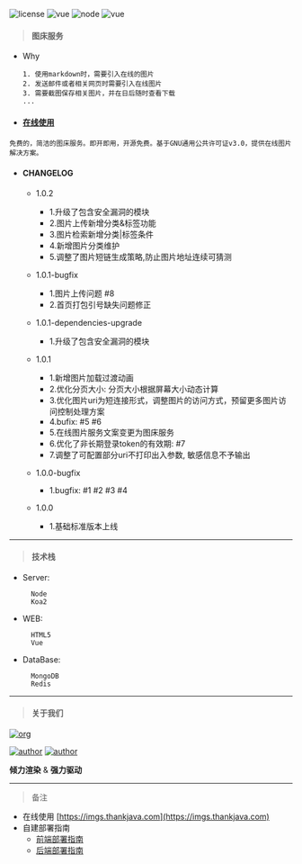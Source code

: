 ![license](https://img.shields.io/badge/license-GNU-100000.svg)
![vue](https://img.shields.io/badge/>-vue-lightred.svg)
![node](https://img.shields.io/badge/>-nodejs-green.svg)
![vue](https://img.shields.io/badge/>-koa2-blue.svg)

> #### 图床服务

- Why

    ```
    1. 使用markdown时，需要引入在线的图片
    2. 发送邮件或者相关网页时需要引入在线图片
    3. 需要截图保存相关图片，并在日后随时查看下载
    ...
    ```

- #### [在线使用](https://imgs.thankjava.com)
```
免费的，简洁的图床服务。即开即用，开源免费。基于GNU通用公共许可证v3.0，提供在线图片解决方案。
```

- #### CHANGELOG

    - 1.0.2
    
        - 1.升级了包含安全漏洞的模块
        - 2.图片上传新增分类&标签功能
        - 3.图片检索新增分类|标签条件
        - 4.新增图片分类维护
        - 5.调整了图片短链生成策略,防止图片地址连续可猜测
    
    - 1.0.1-bugfix 
    
        - 1.图片上传问题 #8
        - 2.首页打包引号缺失问题修正
    
    - 1.0.1-dependencies-upgrade
    
        - 1.升级了包含安全漏洞的模块
    
    - 1.0.1
    
        - 1.新增图片加载过渡动画
        - 2.优化分页大小: 分页大小根据屏幕大小动态计算
        - 3.优化图片uri为短连接形式，调整图片的访问方式，预留更多图片访问控制处理方案
        - 4.bufix: #5 #6
        - 5.在线图片服务文案变更为图床服务
        - 6.优化了非长期登录token的有效期: #7
        - 7.调整了可配置部分uri不打印出入参数, 敏感信息不予输出

    - 1.0.0-bugfix
     
        - 1.bugfix: #1 #2 #3 #4

    - 1.0.0
    
        - 1.基础标准版本上线
---
> #### 技术栈
- Server:

        Node
        Koa2
            
- WEB:

        HTML5
        Vue
            
- DataBase:

        MongoDB
        Redis
---    
> #### 关于我们

[![org](https://img.shields.io/badge/org-@LazyKoala-yellow.svg)](https://github.com/lazy-koala/)

[![author](https://img.shields.io/badge/author-@qazyuan-blue.svg)](https://github.com/qazyuan/) [![author](https://img.shields.io/badge/author-@thankjava-blue.svg)](https://github.com/thankjava/)

**倾力渲染** & **强力驱动**

---
> 备注
- 在线使用 [https://imgs.thankjava.com](https://imgs.thankjava.com)
- 自建部署指南
    - [前端部署指南](https://github.com/lazy-koala/imgs-upload-srv/blob/master/doc/deploy-web.md)
    - [后端部署指南](https://github.com/lazy-koala/imgs-upload-srv/blob/master/doc/deploy-srv.md)

